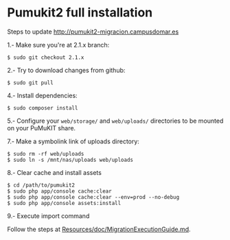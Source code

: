 Pumukit2 full installation
==========================

Steps to update http://pumukit2-migracion.campusdomar.es

1.- Make sure you're at 2.1.x branch:

```
$ sudo git checkout 2.1.x
```

2.- Try to download changes from github:

```
$ sudo git pull
```

4.- Install dependencies:

```
$ sudo composer install
```

5.- Configure your `web/storage/` and `web/uploads/` directories to be mounted on your PuMuKIT share.


7.- Make a symbolink link of uploads directory:

```
$ sudo rm -rf web/uploads
$ sudo ln -s /mnt/nas/uploads web/uploads
```

8.- Clear cache and install assets

```
$ cd /path/to/pumukit2
$ sudo php app/console cache:clear
$ sudo php app/console cache:clear --env=prod --no-debug
$ sudo php app/console assets:install
```

9.- Execute import command

Follow the steps at [Resources/doc/MigrationExecutionGuide.md](https://gitlab.teltek.es/pumukit2/pumukitimportbundle/blob/master/Resources/doc/MigrationExecutionGuide.md).
